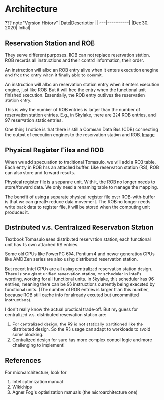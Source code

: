 # Architecture

??? note "Version History"
	|Date|Description|
	|:---|-----------|
	|Dec 30, 2020| Initial|

## Reservation Station and ROB

They serve different purposes. ROB can not replace reservation station.
ROB records all instructions and their control information, their order.

An instruction will alloc an ROB entry alive when it enters execution enegine
and free the entry when it finally able to commit.

An instruction will alloc an reservation station entry when it enters execution
engine, just like ROB. But it will free the entry when the functional unit
finished execution. Essentially, the ROB entry outlives the reservation station entry.

This is why the number of ROB entries is larger than the number of reservation
station entries. E.g., in Skylake, there are 224 ROB entries, and 97 reservation
static entries.

One thing I notice is that there is still a Comman Data Bus (CDB)
connecting the output of execution engines to the reservation station
and ROB. [Image](https://en.wikichip.org/wiki/File:skylake_block_diagram.svg)

## Physical Register Files and ROB

When we add speculation to traditional Tomasulo,
we will add a ROB table. Each entry in ROB
has an attached buffer. Like reservation station (RS),
ROB can also store and forward results.

Physical register file is a separate unit.
With it, the ROB no longer needs to store/forward data.
We only need a renaming table to manage the mapping.

The benefit of using a separate physical register file
over ROB-with-buffer is that we can greatly reduce data movement.
The ROB no longer needs write back data to register file, it
will be stored when the computing unit produces it.

## Distributed v.s. Centralized Reservation Station

Textbook Tomasulo uses distributed reservation station,
each functional unit has its own attached RS entries.

Some old CPUs like PowerPC 604, Pentium 4 and newer generation CPUs like AMD Zen series are also using distributed reservation station.

But recent Intel CPUs are all using centralized reservation station design.
There is one giant unified reservation station, or scheduler in Intel's wording,
working for all functional units. In Skylake, this scheduler has 96 entries, meaning there can be 96 instructions currently being executed by functional units. (The number of ROB entries is larger than this number, because ROB still cache info for already excuted but uncommitted instructions).

I don't really know the actual practical trade-off.
But my guess for centralized v.s. distributed reservation station are:

1. For centralized design, the RS is not statically partitioned like the
distributed design. So the RS usage can adapt to workloads to avoid some blocking.
2. Centralized design for sure has more complex control logic and more challenging
to implement!

## References

For microarchitecture, look for

1. Intel optimization manual
2. Wikichips
3. Agner Fog's optimization manuals (the microarchitecture one)
